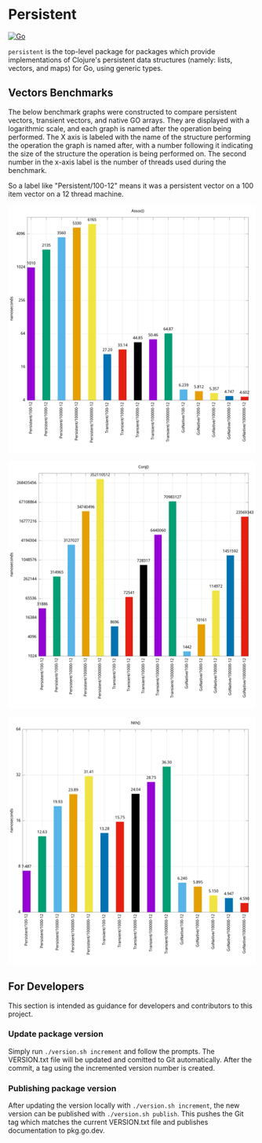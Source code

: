 # Persistent

[![Go](https://github.com/toddgaunt/persistent/actions/workflows/go.yml/badge.svg)](https://github.com/toddgaunt/persistent/actions/workflows/go.yml)

`persistent` is the top-level package for packages which provide
implementations of Clojure's persistent data structures (namely: lists,
vectors, and maps) for Go, using generic types.

## Vectors Benchmarks

The below benchmark graphs were constructed to compare persistent vectors,
transient vectors, and native GO arrays. They are displayed with a logarithmic
scale, and each graph is named after the operation being performed. The X axis
is labeled with the name of the structure performing the operation the graph is
named after, with a number following it indicating the size of the structure
the operation is being performed on. The second number in the x-axis label is
the number of threads used during the benchmark.

So a label like "Persistent/100-12" means it was a persistent vector on a 100
item vector on a 12 thread machine.

![Assoc Performance Graph](./vectors/benchmark/assoc.png)

![Conj Performance Graph](./vectors/benchmark/conj.png)

![Nth Performance Graph](./vectors/benchmark/nth.png)

## For Developers

This section is intended as guidance for developers and contributors to this
project.

### Update package version

Simply run `./version.sh increment` and follow the prompts. The VERSION.txt
file will be updated and comitted to  Git automatically. After the commit, a
tag using the incremented version number is created.

### Publishing package version

After updating the version locally with `./version.sh increment`, the new version
can be published with `./version.sh publish`. This pushes the Git tag which matches
the current VERSION.txt file and publishes documentation to pkg.go.dev.
